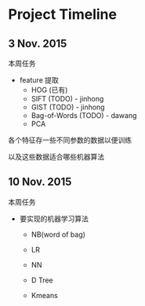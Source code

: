 # Project Timeline

## 3 Nov. 2015

本周任务

+ feature 提取
	+ HOG (已有)
	+ SIFT (TODO) - jinhong
	+ GIST (TODO) - jinhong
	+ Bag-of-Words (TODO) - dawang
	+ PCA

各个特征存一些不同参数的数据以便训练

以及这些数据适合哪些机器算法

## 10 Nov. 2015

本周任务

+ 要实现的机器学习算法
	+ NB(word of bag)
	+ LR
	+ NN
	+ D Tree

	+ Kmeans

